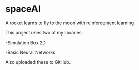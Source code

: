 # spaceAI
A rocket learns to fly to the moon with reinforcement learning

This project uses two of my libraries:

-Simulation Box 2D

-Basic Neural Networks

Also uploaded these to GitHub.
